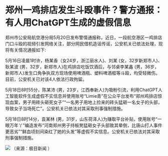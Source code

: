 # 郑州一鸡排店发生斗殴事件？警方通报：有人用ChatGPT生成的虚假信息

郑州市公安局航空港分局5月20日发布警情通报称，近日，一段航空港区一鸡排店门口斗殴的视频引发网络关注，部分网民借机造谣传谣，公安机关已依法处理，现将有关情况通报如下:

5月16日凌晨1时许，杨某香（女24岁，浙江丽水人)、刘某 (女，32岁新郑市人)、耿某波 (男，32岁，新郑市人)在鸡排店吃饭饮酒后，与邻桌李某鑫
(男，36岁，新郑市人)发生口角争执双方现场使用啤酒瓶、塑料啤酒框等斗殴，均受轻微伤。目前，公安机关已对该4人依法行政拘留。

5月18日8时55分，陈某沛
(男，23岁，江西奉新人)为吸粉引流，利用ChatGPT人工智能软件生成虚假不实信息并使用账号“Limie青”在公众平台发布“郑州鸡排店惊现血案，男子用砖头砸死女子”“一名男子用地上捡来的砖头猛砸一名女子的头部，导致女子当场死亡”。公安机关已依法对其采取刑事强制措施。

5月18日8时14分，袁某林
(男，31岁，山东荷泽人)为赚取平台补贴，使用账号“一眼万年丫”编造发布“河南郑州男子持板凳猛砸女子头部致其晕倒，比唐山打人事件更恶劣”“鲜血顷刻间染红了她的头发”等虚假不实信息。公安机关已依法对其采取刑事强制措施。

![](https://inews.gtimg.com/om_bt/OG7Luk3XKiEfsGdBLwOHOSheP5_COeW7NLgWwZbs9Ok0EAA/0)
（来源：极目新闻 ）

